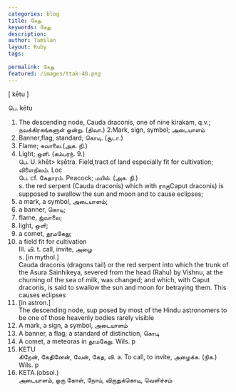 ```yaml
---
categories: blog
title: கேது
keywords: கேது
description: 
author: Tamilan
layout: Ruby
tags: 
 
permalink: கேது
featured: /images/ttak-48.png
---
```

  
[ kētu ]  
  
பெ. kētu  
1. The descending node, Cauda draconis, one of nine kirakam, q.v.; நவக்கிரகங்களுள் ஒன்று. (திவா.) 2.Mark, sign, symbol; அடையாளம்  
3. Banner,flag, standard; கொடி. (சூடா.)  
4. Flame; சுவாலை.(அக. நி.)  
5. Light; ஒளி. (கம்பரந். 9.)  
பெ. U. khēt> kṣētra. Field,tract of land especially fit for cultivation; விளைநிலம். Loc  
பெ. cf. கேதாரம். Peacock; மயில். (அக. நி.)  
s. the red serpent (Cauda draconis) which with ராகுCaput draconis) is supposed to swallow the sun and moon and to cause eclipses;  
2. a mark, a symbol, அடையாளம்;  
3. a banner, கொடி;  
4. flame, ஜ்வாலை;  
5. light, ஒளி;  
6. a comet, தூமகேது;  
7. a field fit for cultivation  
III. வி. t. call, invite, அழை  
s. [in mythol.]  
Cauda draconis (dragons tail) or the red serpent into which the trunk of the Asura Sainhikeya, severed from the head (Rahu) by Vishnu, at the churning of the sea of milk, was changed; and which, with Caput draconis, is said to swallow the sun and moon for betraying them. This causes eclipses  
2. [in astron.]  
The descending node, sup posed by most of the Hindu astronomers to be one of those heavenly bodies rarely visible  
3. A mark, a sign, a symbol, அடையாளம்  
4. A banner, a flag; a standard of distinction, கொடி  
5. A comet, a meteoras in தூமகேது. Wils. p  
247. KETU  
கிறேன், கேதினேன், வேன், கேத, வி. a. To call, to invite, அழைக்க. (நிக.) Wils. p  
247. KETA.(obsol.)  
அடையாளம், ஒரு கோள், நோய், விருதுக்கொடி, வெளிச்சம்